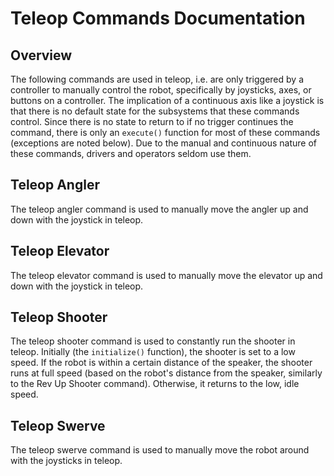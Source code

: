 # Teleop Commands Documentation

## Overview

The following commands are used in teleop, i.e. are only triggered by a controller to manually control the robot, specifically by joysticks, axes, or buttons on a controller. The implication of a continuous axis like a joystick is that there is no default state for the subsystems that these commands control. Since there is no state to return to if no trigger continues the command, there is only an `execute()` function for most of these commands (exceptions are noted below). Due to the manual and continuous nature of these commands, drivers and operators seldom use them.

## Teleop Angler

The teleop angler command is used to manually move the angler up and down with the joystick in teleop. 

## Teleop Elevator

The teleop elevator command is used to manually move the elevator up and down with the joystick in teleop.

## Teleop Shooter

The teleop shooter command is used to constantly run the shooter in teleop. Initially (the `initialize()` function), the shooter is set to a low speed. If the robot is within a certain distance of the speaker, the shooter runs at full speed (based on the robot's distance from the speaker, similarly to the Rev Up Shooter command). Otherwise, it returns to the low, idle speed.

## Teleop Swerve

The teleop swerve command is used to manually move the robot around with the joysticks in teleop.
